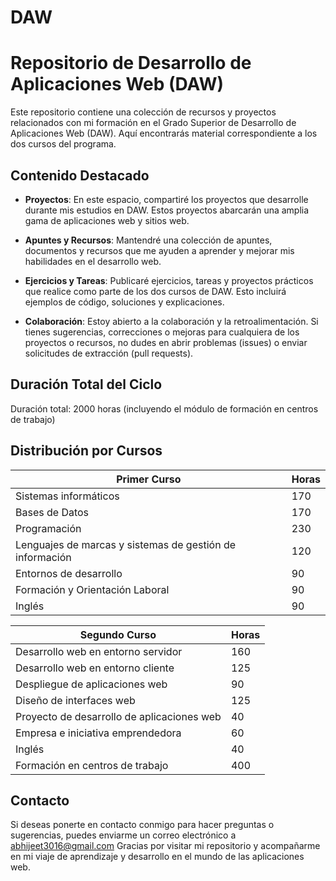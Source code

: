 # DAW
# Repositorio de Desarrollo de Aplicaciones Web (DAW)

Este repositorio contiene una colección de recursos y proyectos relacionados con mi formación en el Grado Superior de Desarrollo de Aplicaciones Web (DAW). Aquí encontrarás material correspondiente a los dos cursos del programa.

## Contenido Destacado

- **Proyectos**: En este espacio, compartiré los proyectos que desarrolle durante mis estudios en DAW. Estos proyectos abarcarán una amplia gama de aplicaciones web y sitios web.

- **Apuntes y Recursos**: Mantendré una colección de apuntes, documentos y recursos que me ayuden a aprender y mejorar mis habilidades en el desarrollo web.

- **Ejercicios y Tareas**: Publicaré ejercicios, tareas y proyectos prácticos que realice como parte de los dos cursos de DAW. Esto incluirá ejemplos de código, soluciones y explicaciones.

- **Colaboración**: Estoy abierto a la colaboración y la retroalimentación. Si tienes sugerencias, correcciones o mejoras para cualquiera de los proyectos o recursos, no dudes en abrir problemas (issues) o enviar solicitudes de extracción (pull requests).


## Duración Total del Ciclo
Duración total: 2000 horas (incluyendo el módulo de formación en centros de trabajo)

## Distribución por Cursos

| Primer Curso                                               | Horas |
|------------------------------------------------------|-------|
| Sistemas informáticos                                | 170   |
| Bases de Datos                                       | 170   |
| Programación                                         | 230   |
| Lenguajes de marcas y sistemas de gestión de información | 120 |
| Entornos de desarrollo                               | 90    |
| Formación y Orientación Laboral                       | 90    |
| Inglés                                               | 90    |


| Segundo Curso                                               | Horas |
|------------------------------------------------------|-------|
| Desarrollo web en entorno servidor                    | 160   |
| Desarrollo web en entorno cliente                     | 125   |
| Despliegue de aplicaciones web                        | 90    |
| Diseño de interfaces web                             | 125   |
| Proyecto de desarrollo de aplicaciones web            | 40    |
| Empresa e iniciativa emprendedora                     | 60    |
| Inglés                                               | 40    |
| Formación en centros de trabajo                       | 400   |



## Contacto

Si deseas ponerte en contacto conmigo para hacer preguntas o sugerencias, puedes enviarme un correo electrónico a abhijeet3016@gmail.com 
Gracias por visitar mi repositorio y acompañarme en mi viaje de aprendizaje y desarrollo en el mundo de las aplicaciones web.
